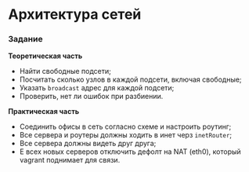 # Архитектура сетей

### Задание 

**Теоретическая часть**
* Найти свободные подсети;
* Посчитать сколько узлов в каждой подсети, включая свободные;
* Указать `broadcast` адрес для каждой подсети;
* Проверить, нет ли ошибок при разбиении.

**Практическая часть**
* Соединить офисы в сеть согласно схеме и настроить роутинг;
* Все сервера и роутеры должны ходить в инет черз `inetRouter`;
* Все сервера должны видеть друг друга;
* E всех новых серверов отключить дефолт на NAT (eth0), который vagrant поднимает для связи.


